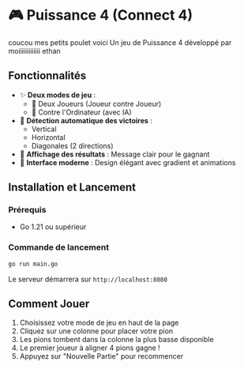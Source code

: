 # 🎮 Puissance 4 (Connect 4)
coucou mes petits poulet voici 
Un jeu de Puissance 4 développé par moiiiiiiiiiiiii ethan 

## Fonctionnalités

- ✨ **Deux modes de jeu** :
  - 🤝 Deux Joueurs (Joueur contre Joueur)
  - 🤖 Contre l'Ordinateur (avec IA)
- 🎯 **Détection automatique des victoires** :
  - Vertical
  - Horizontal
  - Diagonales (2 directions)
- 🎉 **Affichage des résultats** : Message clair pour le gagnant
- 🎨 **Interface moderne** : Design élégant avec gradient et animations

## Installation et Lancement

### Prérequis
- Go 1.21 ou supérieur

### Commande de lancement

```bash
go run main.go
```

Le serveur démarrera sur `http://localhost:8080`

## Comment Jouer

1. Choisissez votre mode de jeu en haut de la page
2. Cliquez sur une colonne pour placer votre pion
3. Les pions tombent dans la colonne la plus basse disponible
4. Le premier joueur à aligner 4 pions gagne !
5. Appuyez sur "Nouvelle Partie" pour recommencer




